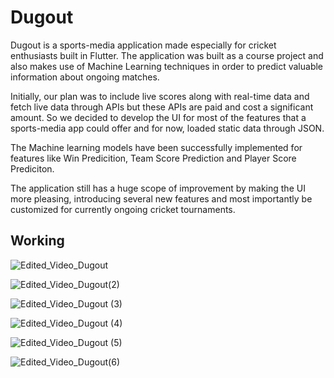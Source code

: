 # Dugout

Dugout is a sports-media application made especially for cricket enthusiasts built in Flutter. The application was built as a course project and also makes use of Machine Learning techniques in order to predict valuable information about ongoing matches. 

Initially, our plan was to include live scores along with real-time data and fetch live data through APIs but these APIs are paid and cost a significant amount. So we decided to develop the UI for most of 
the features that a sports-media app could offer and for now, loaded static data through JSON. 

The Machine learning models have been successfully implemented for features like Win Predicition, Team Score Prediction and Player Score Prediciton.

The application still has a huge scope of improvement by making the UI more pleasing, introducing several new features and most importantly be customized for currently ongoing cricket tournaments. 

## Working


![Edited_Video_Dugout](https://github.com/user-attachments/assets/21226080-fc3c-4b96-ba29-df814374ed42)


![Edited_Video_Dugout(2)](https://github.com/user-attachments/assets/1d968d57-afca-4960-93a5-116ac99e28af)


![Edited_Video_Dugout (3) ](https://github.com/user-attachments/assets/54249649-32ac-4605-9c5c-18d5e454d86d)

![Edited_Video_Dugout (4) ](https://github.com/user-attachments/assets/bf024d63-f007-4c4f-a427-baf90674f967)

![Edited_Video_Dugout (5)](https://github.com/user-attachments/assets/bfc876ff-c710-43e0-a0ee-3b1b1a3dcfd7)

![Edited_Video_Dugout(6)](https://github.com/user-attachments/assets/fe943f25-af2e-4f3e-914f-bc19cd535dbe)




